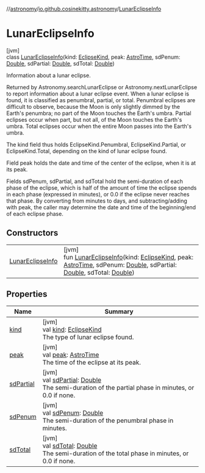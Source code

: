 //[astronomy](../../../index.md)/[io.github.cosinekitty.astronomy](../index.md)/[LunarEclipseInfo](index.md)

# LunarEclipseInfo

[jvm]\
class [LunarEclipseInfo](index.md)(kind: [EclipseKind](../-eclipse-kind/index.md), peak: [AstroTime](../-astro-time/index.md), sdPenum: [Double](https://kotlinlang.org/api/latest/jvm/stdlib/kotlin/-double/index.html), sdPartial: [Double](https://kotlinlang.org/api/latest/jvm/stdlib/kotlin/-double/index.html), sdTotal: [Double](https://kotlinlang.org/api/latest/jvm/stdlib/kotlin/-double/index.html))

Information about a lunar eclipse.

Returned by Astronomy.searchLunarEclipse or Astronomy.nextLunarEclipse to report information about a lunar eclipse event. When a lunar eclipse is found, it is classified as penumbral, partial, or total. Penumbral eclipses are difficult to observe, because the Moon is only slightly dimmed by the Earth's penumbra; no part of the Moon touches the Earth's umbra. Partial eclipses occur when part, but not all, of the Moon touches the Earth's umbra. Total eclipses occur when the entire Moon passes into the Earth's umbra.

The kind field thus holds EclipseKind.Penumbral, EclipseKind.Partial, or EclipseKind.Total, depending on the kind of lunar eclipse found.

Field peak holds the date and time of the center of the eclipse, when it is at its peak.

Fields sdPenum, sdPartial, and sdTotal hold the semi-duration of each phase of the eclipse, which is half of the amount of time the eclipse spends in each phase (expressed in minutes), or 0.0 if the eclipse never reaches that phase. By converting from minutes to days, and subtracting/adding with peak, the caller may determine the date and time of the beginning/end of each eclipse phase.

## Constructors

| | |
|---|---|
| [LunarEclipseInfo](-lunar-eclipse-info.md) | [jvm]<br>fun [LunarEclipseInfo](-lunar-eclipse-info.md)(kind: [EclipseKind](../-eclipse-kind/index.md), peak: [AstroTime](../-astro-time/index.md), sdPenum: [Double](https://kotlinlang.org/api/latest/jvm/stdlib/kotlin/-double/index.html), sdPartial: [Double](https://kotlinlang.org/api/latest/jvm/stdlib/kotlin/-double/index.html), sdTotal: [Double](https://kotlinlang.org/api/latest/jvm/stdlib/kotlin/-double/index.html)) |

## Properties

| Name | Summary |
|---|---|
| [kind](kind.md) | [jvm]<br>val [kind](kind.md): [EclipseKind](../-eclipse-kind/index.md)<br>The type of lunar eclipse found. |
| [peak](peak.md) | [jvm]<br>val [peak](peak.md): [AstroTime](../-astro-time/index.md)<br>The time of the eclipse at its peak. |
| [sdPartial](sd-partial.md) | [jvm]<br>val [sdPartial](sd-partial.md): [Double](https://kotlinlang.org/api/latest/jvm/stdlib/kotlin/-double/index.html)<br>The semi-duration of the partial phase in minutes, or 0.0 if none. |
| [sdPenum](sd-penum.md) | [jvm]<br>val [sdPenum](sd-penum.md): [Double](https://kotlinlang.org/api/latest/jvm/stdlib/kotlin/-double/index.html)<br>The semi-duration of the penumbral phase in minutes. |
| [sdTotal](sd-total.md) | [jvm]<br>val [sdTotal](sd-total.md): [Double](https://kotlinlang.org/api/latest/jvm/stdlib/kotlin/-double/index.html)<br>The semi-duration of the total phase in minutes, or 0.0 if none. |
